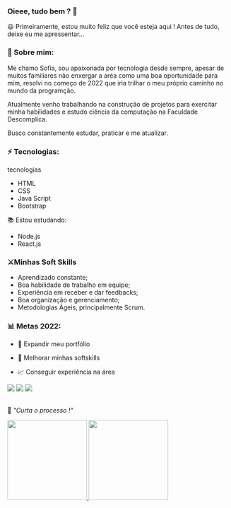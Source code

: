 ### Oieee, tudo bem ? 👋

😃 Primeiramente, estou muito feliz que você esteja aqui ! Antes de tudo, deixe eu me apressentar...


### 🌻 Sobre mim:

Me chamo Sofia, sou apaixonada por tecnologia desde sempre, apesar de muitos familiares não enxergar a aréa como uma boa oportunidade para mim, resolvi no começo de 2022 que iria trilhar o meu próprio caminho no mundo da programção. 

Atualmente venho trabalhando na construção de projetos para exercitar minha habilidades e estudo ciência da computação na Faculdade Descomplica.

Busco constantemente estudar, praticar e me atualizar.


### ⚡ Tecnologias:
tecnologias 

* HTML
* CSS
* Java Script
* Bootstrap


📚 Estou estudando: 
* Node.js
* React.js




### ⚔️Minhas Soft Skills

* Aprendizado constante;
* Boa habilidade de trabalho em equipe;
* Experiência em receber e dar feedbacks;
* Boa organização e gerenciamento;
* Metodologias Ágeis, principalmente Scrum.

### 📊 Metas 2022:

- 📂 Expandir meu portfólio

- 🤝 Melhorar minhas softskills

- 📈 Conseguir experiência na área


<div>
  <a href="https://www.linkedin.com/in/sofiatenorios" target="_blank"><img src="https://img.shields.io/badge/-LinkedIn-%230077B5?style=for-the-badge&logo=linkedin&logoColor=white" target="_blank"></a>
  <a href="https://api.whatsapp.com/send?phone=5581996859295&text=Ol%C3%A1%2C%20tudo%20bem%20%3F!%20Como%20posso%20te%20ajudar%20%3F" target="_blank"><img src="https://img.shields.io/badge/WhatsApp-25D366?style=for-the-badge&logo=whatsapp&logoColor=white" target="_blank"></a>
  <a href = "malito:sofiaestudante29@gmail.com"><img src="https://img.shields.io/badge/-Gmail-%23333?style=for-the-badge&logo=gmail&logoColor=white" target="_blank"></a>

</div>
<br>
<p>🧠 <spam style="font-style:italic">"Curta o processo !"</spam></p>


<div align="left">
  <a href="https://github.com/sofiatenorius">
  <img height="180em" src="https://github-readme-stats.vercel.app/api?username=sofiatenorius&show_icons=true&theme=dracula&include_all_commits=true&count_private=true"/>
  <img height="180em" src="https://github-readme-stats.vercel.app/api/top-langs/?username=sofiatenorius&layout=compact&langs_count=7&theme=dracula"/>
</div>

